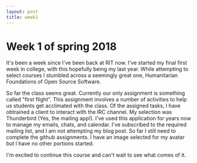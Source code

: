 ```yaml
---
layout: post
title: week1
---
```


# Week 1 of spring 2018
It's been a week since I've been back at RIT now. I've started my final first week in college, with this hopefully being my last year. While attempting to select courses I stumbled across a seemingly great one, Humanitarian  Foundations of Open Source Software. 

So far the class seems great. Currently our only assignment is something called "first flight". This assignment involves a number of activities to help us students get acclimated  with the class. Of the assigned tasks, I have obtrained a client to interact with the IRC channel. My selection was Thunderbird (Yes, the mailing app!). I've used this application for years now to manage my emails, chats, and calendar. I've subscribed to the required mailing list, and I am not attempting my blog post. So far I still need to complete the github assignments. I have an image selected for my avatar but I have no other portions started. 

I'm excited to continue this course and can't wait to see what comes of it. 
